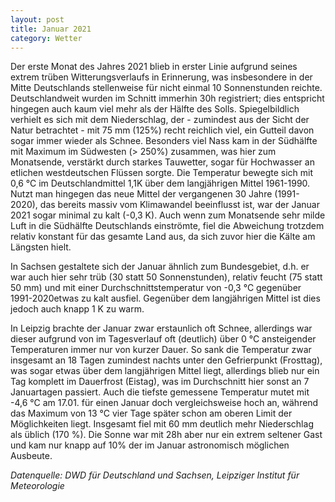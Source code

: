 ```yaml
---
layout: post
title: Januar 2021
category: Wetter
---
```


Der erste Monat des Jahres 2021 blieb in erster Linie aufgrund seines extrem trüben Witterungsverlaufs in Erinnerung, was insbesondere in der Mitte Deutschlands stellenweise für nicht einmal 10 Sonnenstunden reichte. Deutschlandweit wurden im Schnitt immerhin 30h registriert; dies entspricht hingegen auch kaum viel mehr als der Hälfte des Solls. Spiegelbildlich verhielt es sich mit dem Niederschlag, der - zumindest aus der Sicht der Natur betrachtet - mit 75 mm (125%) recht reichlich viel, ein Gutteil davon sogar immer wieder als Schnee. Besonders viel Nass kam in der Südhälfte mit Maximum im Südwesten (> 250%) zusammen, was hier zum Monatsende, verstärkt durch starkes Tauwetter, sogar für Hochwasser an etlichen westdeutschen Flüssen sorgte. Die Temperatur bewegte sich mit 0,6 °C im Deutschlandmittel 1,1K über dem langjährigen Mittel 1961-1990. Nutzt man hingegen das neue Mittel der vergangenen 30 Jahre (1991-2020), das bereits massiv vom Klimawandel beeinflusst ist, war der Januar 2021 sogar minimal zu kalt (-0,3 K). Auch wenn zum Monatsende sehr milde Luft in die Südhälfte Deutschlands einströmte, fiel die Abweichung trotzdem relativ konstant für das gesamte Land aus, da sich zuvor hier die Kälte am Längsten hielt.

In Sachsen gestaltete sich der Januar ähnlich zum Bundesgebiet, d.h. er war auch hier sehr trüb (30 statt 50 Sonnenstunden), relativ feucht (75 statt 50 mm) und mit einer Durchschnittstemperatur von -0,3 °C gegenüber 1991-2020etwas zu kalt ausfiel. Gegenüber dem langjährigen Mittel ist dies jedoch auch knapp 1 K zu warm.

In Leipzig brachte der Januar zwar erstaunlich oft Schnee, allerdings war dieser aufgrund von im Tagesverlauf oft (deutlich) über 0 °C ansteigender Temperaturen immer nur von kurzer Dauer. So sank die Temperatur zwar insgesamt an 18 Tagen zumindest nachts unter den Gefrierpunkt (Frosttag), was sogar etwas über dem langjährigen Mittel liegt, allerdings blieb nur ein Tag komplett im Dauerfrost (Eistag), was im Durchschnitt hier sonst an 7 Januartagen passiert.  Auch die tiefste gemessene Temperatur mutet mit -4,6 °C am 17.01. für einen Januar doch vergleichsweise hoch an, während das Maximum von 13 °C vier Tage später schon am oberen Limit der Möglichkeiten liegt. Insgesamt fiel mit 60 mm deutlich mehr Niederschlag als üblich (170 %). Die Sonne war mit 28h aber nur ein extrem seltener Gast und kam nur knapp auf 10% der im Januar astronomisch möglichen Ausbeute.

_Datenquelle: DWD für Deutschland und Sachsen, Leipziger Institut für Meteorologie_
